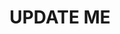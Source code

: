 ---
guid: "EF54B15C-25A6-4587-8ED2-8D8CB04E656F"
title: UPDATE ME
description: UPDATE ME
pubDate: "Tue, 10 Oct 2023 18:00:00 -0400"
itunes-explicit: "no"
itunes-episode: 97
itunes-episodeType: full

# More info
youtube-full: UPDATE ME
discussion: UPDATE ME

# Timeline
timeline:
  - seconds: 0
    title: Intro

# File information
enclosure-url: "https://media.phor.net/csh/2023-10-10-episode-97.m4a"
enclosure-length: UPDATE ME
enclosure-type: "audio/x-m4a"
itunes-duration: UPDATE ME

# CSH information
badges:
  - type: stayed-to-end
    recipient: fulldecent
  - type: stayed-to-end
    recipient: dtedesco1
---